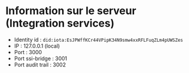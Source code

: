 # Information sur le serveur (Integration services)

- Identity id : ```did:iota:EsJPWffKCr44VPipK34N9smw4xxRFLFuqZLm4pUWSZes```
- IP : 127.0.0.1 (local)
- Port : 3000
- Port ssi-bridge : 3001
- Port audit trail : 3002
